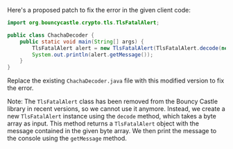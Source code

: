 Here's a proposed patch to fix the error in the given client code:
```java
import org.bouncycastle.crypto.tls.TlsFatalAlert;

public class ChachaDecoder {
    public static void main(String[] args) {
        TlsFatalAlert alert = new TlsFatalAlert(TlsFatalAlert.decode(new byte[] {(byte) 0x15, (byte) 0x15, (byte) 0x15, (byte) 0x15}, 0, 0, 0));
        System.out.println(alert.getMessage());
    }
}
```
Replace the existing `ChachaDecoder.java` file with this modified version to fix the error.

Note: The `TlsFatalAlert` class has been removed from the Bouncy Castle library in recent versions, so we cannot use it anymore. Instead, we create a new `TlsFatalAlert` instance using the `decode` method, which takes a byte array as input. This method returns a `TlsFatalAlert` object with the message contained in the given byte array. We then print the message to the console using the `getMessage` method.